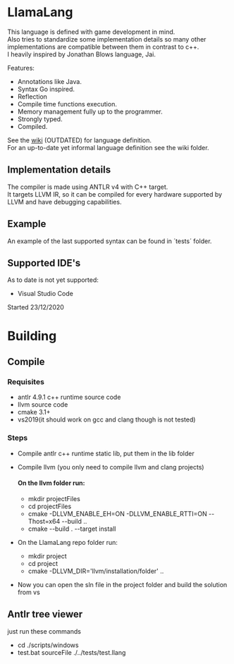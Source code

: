 # LlamaLang
This language is defined with game development in mind.  
Also tries to standardize some implementation details so many other implementations are compatible between them in contrast to c++.  
I heavily inspired by Jonathan Blows language, Jai.

Features:
- Annotations like Java.
- Syntax Go inspired.
- Reflection
- Compile time functions execution.
- Memory management fully up to the programmer.
- Strongly typed.
- Compiled.

See the [wiki](https://github.com/Pablo96/LlamaLangGo/wiki) (OUTDATED) for language definition.  
For an up-to-date yet informal language definition see the wiki folder.

## Implementation details
The compiler is made using ANTLR v4 with C++ target.  
It targets LLVM IR, so it can be compiled for every hardware supported by LLVM and have debugging capabilities.

## Example
An example of the last supported syntax can be found in ´tests´ folder.

## Supported IDE's
As to date is not yet supported:
- Visual Studio Code

Started 23/12/2020

# Building
## Compile
### Requisites
- antlr 4.9.1 c++ runtime source code
- llvm source code
- cmake 3.1+
- vs2019(it should work on gcc and clang though is not tested)
### Steps
- Compile antlr c++ runtime static lib, put them in the lib folder

- Compile llvm (you only need to compile llvm and clang projects)
    #### On the llvm folder run:
    - mkdir projectFiles
    - cd projectFiles
    - cmake -DLLVM_ENABLE_EH=ON -DLLVM_ENABLE_RTTI=ON --Thost=x64 --build ..
    - cmake --build . --target install
- On the LlamaLang repo folder run:
    - mkdir project
    - cd project
    - cmake -DLLVM_DIR='llvm/installation/folder' ..
- Now you can open the sln file in the project folder and build the solution from vs
## Antlr tree viewer
just run these commands
- cd ./scripts/windows
- test.bat sourceFile ./../tests/test.llang

